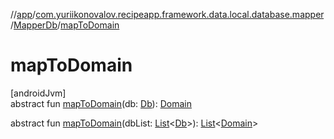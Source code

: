 //[app](../../../index.md)/[com.yuriikonovalov.recipeapp.framework.data.local.database.mapper](../index.md)/[MapperDb](index.md)/[mapToDomain](map-to-domain.md)

# mapToDomain

[androidJvm]\
abstract fun [mapToDomain](map-to-domain.md)(db: [Db](index.md)): [Domain](index.md)

abstract fun [mapToDomain](map-to-domain.md)(dbList: [List](https://kotlinlang.org/api/latest/jvm/stdlib/kotlin.collections/-list/index.html)&lt;[Db](index.md)&gt;): [List](https://kotlinlang.org/api/latest/jvm/stdlib/kotlin.collections/-list/index.html)&lt;[Domain](index.md)&gt;
